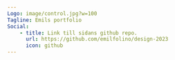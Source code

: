 ```yaml
---
Logo: image/control.jpg?w=100
Tagline: Emils portfolio
Social:
    - title: Link till sidans github repo.
      url: https://github.com/emilfolino/design-2023
      icon: github
---
```

